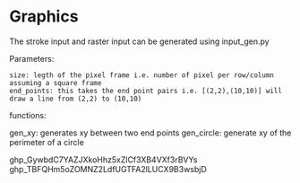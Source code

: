 # Graphics


The stroke input and raster input can be generated using input_gen.py

Parameters:

    size: legth of the pixel frame i.e. number of pixel per row/column assuming a square frame 
    end_points: this takes the end point pairs i.e. [(2,2),(10,10)] will draw a line from (2,2) to (10,10)

functions:

  gen_xy: generates xy between two end points 
  gen_circle: generate xy of the perimeter of a circle 
  
    
    
    
    
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
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
